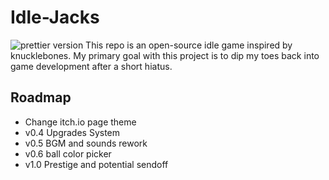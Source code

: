 # Idle-Jacks
![prettier version](https://img.shields.io/badge/version-0.2-brightgreen)
This repo is an open-source idle game inspired by knucklebones. My primary goal with this project is to dip my toes back into game development after a short hiatus.

## Roadmap
- Change itch.io page theme
- v0.4 Upgrades System
- v0.5 BGM and sounds rework
- v0.6 ball color picker
- v1.0 Prestige and potential sendoff